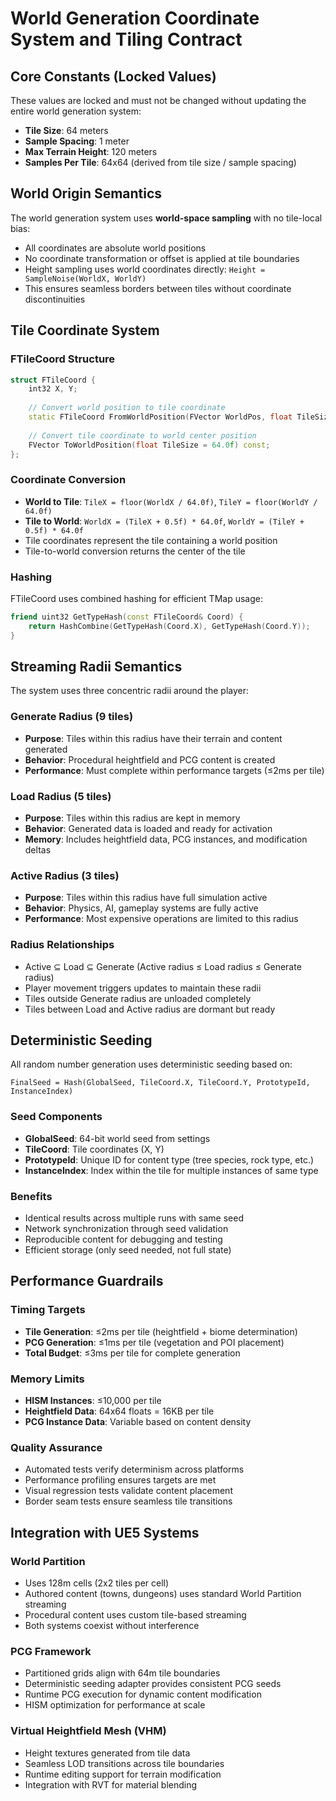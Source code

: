 # World Generation Coordinate System and Tiling Contract

## Core Constants (Locked Values)

These values are locked and must not be changed without updating the entire world generation system:

- **Tile Size**: 64 meters
- **Sample Spacing**: 1 meter  
- **Max Terrain Height**: 120 meters
- **Samples Per Tile**: 64x64 (derived from tile size / sample spacing)

## World Origin Semantics

The world generation system uses **world-space sampling** with no tile-local bias:

- All coordinates are absolute world positions
- No coordinate transformation or offset is applied at tile boundaries
- Height sampling uses world coordinates directly: `Height = SampleNoise(WorldX, WorldY)`
- This ensures seamless borders between tiles without coordinate discontinuities

## Tile Coordinate System

### FTileCoord Structure
```cpp
struct FTileCoord {
    int32 X, Y;
    
    // Convert world position to tile coordinate
    static FTileCoord FromWorldPosition(FVector WorldPos, float TileSize = 64.0f);
    
    // Convert tile coordinate to world center position
    FVector ToWorldPosition(float TileSize = 64.0f) const;
};
```

### Coordinate Conversion
- **World to Tile**: `TileX = floor(WorldX / 64.0f)`, `TileY = floor(WorldY / 64.0f)`
- **Tile to World**: `WorldX = (TileX + 0.5f) * 64.0f`, `WorldY = (TileY + 0.5f) * 64.0f`
- Tile coordinates represent the tile containing a world position
- Tile-to-world conversion returns the center of the tile

### Hashing
FTileCoord uses combined hashing for efficient TMap usage:
```cpp
friend uint32 GetTypeHash(const FTileCoord& Coord) {
    return HashCombine(GetTypeHash(Coord.X), GetTypeHash(Coord.Y));
}
```

## Streaming Radii Semantics

The system uses three concentric radii around the player:

### Generate Radius (9 tiles)
- **Purpose**: Tiles within this radius have their terrain and content generated
- **Behavior**: Procedural heightfield and PCG content is created
- **Performance**: Must complete within performance targets (≤2ms per tile)

### Load Radius (5 tiles)  
- **Purpose**: Tiles within this radius are kept in memory
- **Behavior**: Generated data is loaded and ready for activation
- **Memory**: Includes heightfield data, PCG instances, and modification deltas

### Active Radius (3 tiles)
- **Purpose**: Tiles within this radius have full simulation active
- **Behavior**: Physics, AI, gameplay systems are fully active
- **Performance**: Most expensive operations are limited to this radius

### Radius Relationships
- Active ⊆ Load ⊆ Generate (Active radius ≤ Load radius ≤ Generate radius)
- Player movement triggers updates to maintain these radii
- Tiles outside Generate radius are unloaded completely
- Tiles between Load and Active radius are dormant but ready

## Deterministic Seeding

All random number generation uses deterministic seeding based on:
```
FinalSeed = Hash(GlobalSeed, TileCoord.X, TileCoord.Y, PrototypeId, InstanceIndex)
```

### Seed Components
- **GlobalSeed**: 64-bit world seed from settings
- **TileCoord**: Tile coordinates (X, Y)
- **PrototypeId**: Unique ID for content type (tree species, rock type, etc.)
- **InstanceIndex**: Index within the tile for multiple instances of same type

### Benefits
- Identical results across multiple runs with same seed
- Network synchronization through seed validation
- Reproducible content for debugging and testing
- Efficient storage (only seed needed, not full state)

## Performance Guardrails

### Timing Targets
- **Tile Generation**: ≤2ms per tile (heightfield + biome determination)
- **PCG Generation**: ≤1ms per tile (vegetation and POI placement)
- **Total Budget**: ≤3ms per tile for complete generation

### Memory Limits
- **HISM Instances**: ≤10,000 per tile
- **Heightfield Data**: 64x64 floats = 16KB per tile
- **PCG Instance Data**: Variable based on content density

### Quality Assurance
- Automated tests verify determinism across platforms
- Performance profiling ensures targets are met
- Visual regression tests validate content placement
- Border seam tests ensure seamless tile transitions

## Integration with UE5 Systems

### World Partition
- Uses 128m cells (2x2 tiles per cell)
- Authored content (towns, dungeons) uses standard World Partition streaming
- Procedural content uses custom tile-based streaming
- Both systems coexist without interference

### PCG Framework
- Partitioned grids align with 64m tile boundaries
- Deterministic seeding adapter provides consistent PCG seeds
- Runtime PCG execution for dynamic content modification
- HISM optimization for performance at scale

### Virtual Heightfield Mesh (VHM)
- Height textures generated from tile data
- Seamless LOD transitions across tile boundaries
- Runtime editing support for terrain modification
- Integration with RVT for material blending